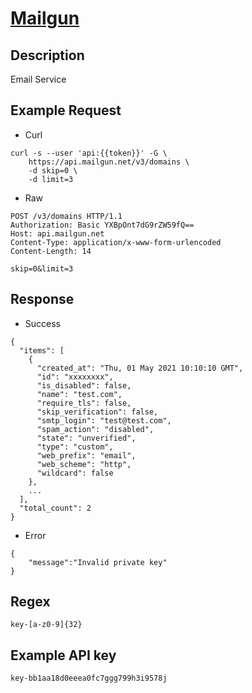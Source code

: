 # [Mailgun](https://www.mailgun.com/)

## __Description__
Email Service

## __Example Request__
* Curl
```
curl -s --user 'api:{{token}}' -G \
    https://api.mailgun.net/v3/domains \
    -d skip=0 \
    -d limit=3
```

* Raw
```
POST /v3/domains HTTP/1.1
Authorization: Basic YXBpOnt7dG9rZW59fQ==
Host: api.mailgun.net
Content-Type: application/x-www-form-urlencoded
Content-Length: 14

skip=0&limit=3
```

## __Response__
* Success
```
{
  "items": [
    {
      "created_at": "Thu, 01 May 2021 10:10:10 GMT",
      "id": "xxxxxxxx",
      "is_disabled": false,
      "name": "test.com",
      "require_tls": false,
      "skip_verification": false,
      "smtp_login": "test@test.com",
      "spam_action": "disabled",
      "state": "unverified",
      "type": "custom",
      "web_prefix": "email",
      "web_scheme": "http",
      "wildcard": false
    },
    ...
  ],
  "total_count": 2
}
```
* Error
```
{
    "message":"Invalid private key"
}
```

## __Regex__
```
key-[a-z0-9]{32}
```

## __Example API key__
```
key-bb1aa18d0eeea0fc7ggg799h3i9578j
```